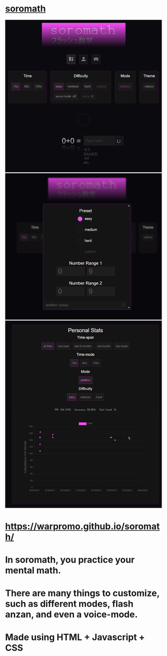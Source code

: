 <h1><a id="title" href="https://warpromo.github.io/soromath/" target="_blank">soromath</a></h1>
<img src="./images/example.png"></img>
<img src="./images/example2.png"></img>
<img src="./images/example3.png"></img>
<h1><a id="title" href="https://warpromo.github.io/soromath/" target="_blank">https://warpromo.github.io/soromath/</a></h1>
<h1>In soromath, you practice your mental math.</h1>
<h1>There are many things to customize, such as different modes, flash anzan, and even a voice-mode.</h1>
<h1><b>Made using HTML + Javascript + CSS</b></h1>
